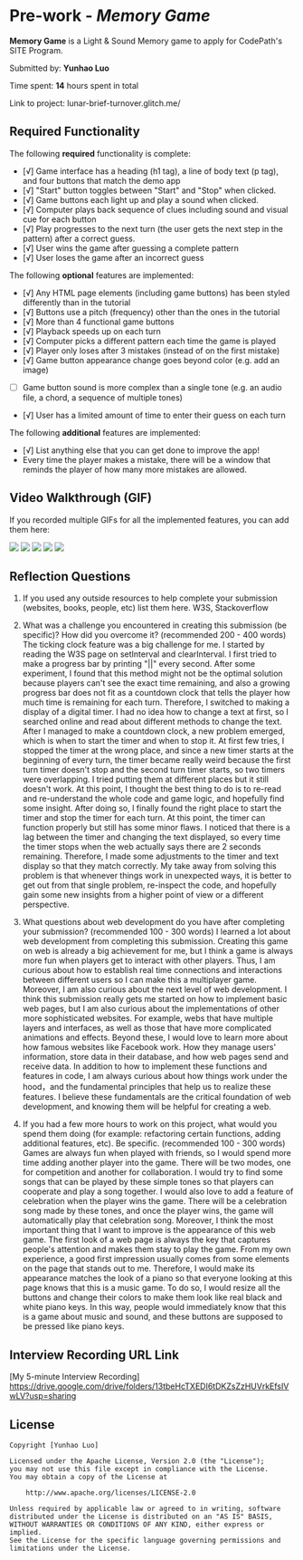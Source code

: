 # Pre-work - *Memory Game*

**Memory Game** is a Light & Sound Memory game to apply for CodePath's SITE Program. 

Submitted by: **Yunhao Luo**

Time spent: **14** hours spent in total

Link to project: lunar-brief-turnover.glitch.me/

## Required Functionality

The following **required** functionality is complete:

* [√] Game interface has a heading (h1 tag), a line of body text (p tag), and four buttons that match the demo app
* [√] "Start" button toggles between "Start" and "Stop" when clicked. 
* [√] Game buttons each light up and play a sound when clicked. 
* [√] Computer plays back sequence of clues including sound and visual cue for each button
* [√] Play progresses to the next turn (the user gets the next step in the pattern) after a correct guess. 
* [√] User wins the game after guessing a complete pattern
* [√] User loses the game after an incorrect guess

The following **optional** features are implemented:

* [√] Any HTML page elements (including game buttons) has been styled differently than in the tutorial
* [√] Buttons use a pitch (frequency) other than the ones in the tutorial
* [√] More than 4 functional game buttons
* [√] Playback speeds up on each turn
* [√] Computer picks a different pattern each time the game is played
* [√] Player only loses after 3 mistakes (instead of on the first mistake)
* [√] Game button appearance change goes beyond color (e.g. add an image)
* [ ] Game button sound is more complex than a single tone (e.g. an audio file, a chord, a sequence of multiple tones)
* [√] User has a limited amount of time to enter their guess on each turn

The following **additional** features are implemented:

- [√] List anything else that you can get done to improve the app!
- Every time the player makes a mistake, there will be a window that reminds the player of how many more mistakes are allowed.

## Video Walkthrough (GIF)

If you recorded multiple GIFs for all the implemented features, you can add them here:

![](https://i.imgur.com/Rnu9pLy.gif)
![](https://i.imgur.com/VWA4dlh.gif)
![](https://i.imgur.com/EtEzNpr.gif)
![](https://i.imgur.com/LgKIkxp.gif)
![](https://i.imgur.com/t3Zg9Bw.gif)


## Reflection Questions
1. If you used any outside resources to help complete your submission (websites, books, people, etc) list them here. 
W3S, Stackoverflow

2. What was a challenge you encountered in creating this submission (be specific)? How did you overcome it? (recommended 200 - 400 words)
The ticking clock feature was a big challenge for me. I started by reading the W3S page on setInterval and clearInterval. I first tried to make a progress
bar by printing "||" every second. After some experiment, I found that this method might not be the optimal solution because players can't see the exact
time remaining, and also a growing progress bar does not fit as a countdown clock that tells the player how much time is remaining for each turn.
Therefore, I switched to making a display of a digital timer. I had no idea how to change a text at first, so I searched online and read about different 
methods to change the text. After I managed to make a countdown clock, a new problem emerged, which is when to start the timer and when to stop it. 
At first few tries, I stopped the timer at the wrong place, and since a new timer starts at the beginning of every turn, the timer became really weird 
because the first turn timer doesn't stop and the second turn timer starts, so two timers were overlapping. I tried putting them at different places but
it still doesn't work. At this point, I thought the best thing to do is to re-read and re-understand the whole code and game logic, and hopefully find some 
insight.  After doing so, I finally found the right place to start the timer and stop the timer for each turn. At this point, the timer can function 
properly but still has some minor flaws. I noticed that there is a lag between the timer and changing the text displayed, so every time the timer stops when 
the web actually says there are 2 seconds remaining. Therefore, I made some adjustments to the timer and text display so that they match correctly. My take
away from solving this problem is that whenever things work in unexpected ways, it is better to get out from that single problem, re-inspect the code,
and hopefully gain some new insights from a higher point of view or a different perspective.


3. What questions about web development do you have after completing your submission? (recommended 100 - 300 words) 
I learned a lot about web development from completing this submission. Creating this game on web is already a big achievement for me, but I think a game
is always more fun when players get to interact with other players. Thus, I am curious about how to establish real time connections and interactions between
different users so I can make this a multiplayer game. Moreover, I am also curious about the next level of web development. I think this submission really
gets me started on how to implement basic web pages, but I am also curious about the implementations of other more sophisticated websites. For example, webs that
have multiple layers and interfaces, as well as those that have more complicated animations and effects. Beyond these, I would love to learn more about how famous
websites like Facebook work. How they manage users' information, store data in their database, and how web pages send and receive data. In addition to how to
implement these functions and features in code, I am always curious about how things work under the hood，and the fundamental principles that help us to
realize these features. I believe these fundamentals are the critical foundation of web development, and knowing them will be helpful for creating a web.


4. If you had a few more hours to work on this project, what would you spend them doing (for example: refactoring certain functions, adding additional features, etc). Be specific. (recommended 100 - 300 words) 
Games are always fun when played with friends, so I would spend more time adding another player into the game. There will be two modes, one for competition and 
another for collaboration. I would try to find some songs that can be played by these simple tones so that players can cooperate and play a song together. I would
also love to add a feature of celebration when the player wins the game. There will be a celebration song made by these tones, and once the player wins, the game
will automatically play that celebration song. Moreover, I think the most important thing that I want to improve is the appearance of this web game. The first 
look of a web page is always the key that captures people's attention and makes them stay to play the game. From my own experience, a good first impression usually comes from 
some elements on the page that stands out to me. Therefore, I would make its appearance matches the look of a piano so that everyone looking at this page knows that 
this is a music game. To do so, I would resize all the buttons and change their colors to make them look like real black and white piano keys. In this way, people would 
immediately know that this is a game about music and sound, and these buttons are supposed to be pressed like piano keys.



## Interview Recording URL Link

[My 5-minute Interview Recording]
https://drive.google.com/drive/folders/13tbeHcTXEDI6tDKZsZzHUVrkEfsIVwLV?usp=sharing


## License

    Copyright [Yunhao Luo]

    Licensed under the Apache License, Version 2.0 (the "License");
    you may not use this file except in compliance with the License.
    You may obtain a copy of the License at

        http://www.apache.org/licenses/LICENSE-2.0

    Unless required by applicable law or agreed to in writing, software
    distributed under the License is distributed on an "AS IS" BASIS,
    WITHOUT WARRANTIES OR CONDITIONS OF ANY KIND, either express or implied.
    See the License for the specific language governing permissions and
    limitations under the License.
